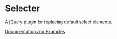 Selecter
==========

A jQuery plugin for replacing default select elements.

[Documentation and Examples](http://www.benplum.com/formstone/selecter/)